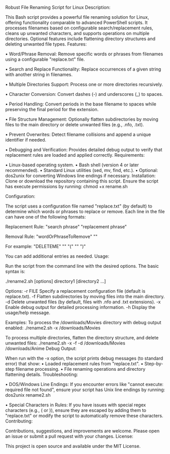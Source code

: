 Robust File Renaming Script for Linux
Description:

This Bash script provides a powerful file renaming solution for Linux, offering functionality comparable to advanced PowerShell scripts. It processes filenames based on configurable search/replacement rules, cleans up unwanted characters, and supports operations on multiple directories. Optional features include flattening directory structures and deleting unwanted file types.
Features:

• Word/Phrase Removal: Remove specific words or phrases from filenames using a configurable "replace.txt" file.

• Search and Replace Functionality: Replace occurrences of a given string with another string in filenames.

• Multiple Directories Support: Process one or more directories recursively.

• Character Conversion: Convert dashes (-) and underscores (_) to spaces.

• Period Handling: Convert periods in the base filename to spaces while preserving the final period for the extension.

• File Structure Management: Optionally flatten subdirectories by moving files to the main directory or delete unwanted files (e.g., .nfo, .txt).

• Prevent Overwrites: Detect filename collisions and append a unique identifier if needed.

• Debugging and Verification: Provides detailed debug output to verify that replacement rules are loaded and applied correctly.
Requirements:

• Linux-based operating system. • Bash shell (version 4 or later recommended). • Standard Linux utilities (sed, mv, find, etc.). • Optional: dos2unix for converting Windows line endings if necessary.
Installation:
    Clone or download the repository containing this script.
    Ensure the script has execute permissions by running: chmod +x rename.sh

Configuration:

The script uses a configuration file named "replace.txt" (by default) to determine which words or phrases to replace or remove. Each line in the file can have one of the following formats:

Replacement Rule: "search phrase" "replacement phrase"

Removal Rule: "wordOrPhraseToRemove" ""

For example: "DELETEME" "" "(" "" ")"

You can add additional entries as needed.
Usage:

Run the script from the command line with the desired options. The basic syntax is:

./rename2.sh [options] directory1 [directory2 ...]

Options: -r FILE Specify a replacement configuration file (default is replace.txt). -f Flatten subdirectories by moving files into the main directory. -d Delete unwanted files (by default, files with .nfo and .txt extensions). -x Enable debug output for detailed processing information. -h Display the usage/help message.

Examples: To process the /downloads/Movies directory with debug output enabled: ./rename2.sh -x /downloads/Movies

To process multiple directories, flatten the directory structure, and delete unwanted files: ./rename2.sh -x -f -d /downloads/Movies /downloads/Anime
Debug Output:

When run with the -x option, the script prints debug messages (to standard error) that show: • Loaded replacement rules from "replace.txt". • Step-by-step filename processing. • File renaming operations and directory flattening details.
Troubleshooting:

• DOS/Windows Line Endings: If you encounter errors like "cannot execute: required file not found", ensure your script has Unix line endings by running: dos2unix rename2.sh

• Special Characters in Rules: If you have issues with special regex characters (e.g., ( or )), ensure they are escaped by adding them to "replace.txt" or modify the script to automatically remove these characters.
Contributing:

Contributions, suggestions, and improvements are welcome. Please open an issue or submit a pull request with your changes.
License:

This project is open source and available under the MIT License.
